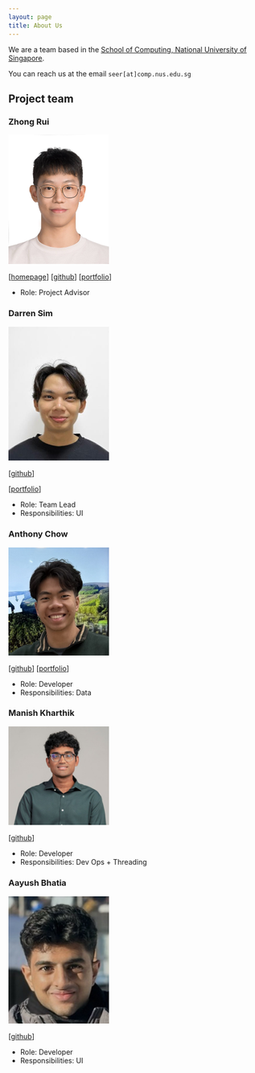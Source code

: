 ```yaml
---
layout: page
title: About Us
---
```


We are a team based in the [School of Computing, National University of Singapore](https://www.comp.nus.edu.sg).

You can reach us at the email `seer[at]comp.nus.edu.sg`

## Project team

### Zhong Rui

<img src="images/zhonggruii.png" width="200px">
 
[[homepage](http://www.comp.nus.edu.sg/~damithch)]
[[github](https://github.com/zhonggruii/tp)]
[[portfolio](team/johndoe.md)]

* Role: Project Advisor


### Darren Sim 

<img src="images/darrensimmx.png" width="200px">

[[github](http://github.com/darrensimmx)]

[[portfolio](team/johndoe.md)]

* Role: Team Lead
* Responsibilities: UI

### Anthony Chow

<img src="images/mesutantonio.png" width="200px">

[[github](http://github.com/mesutantonio)] [[portfolio](team/johndoe.md)]

* Role: Developer
* Responsibilities: Data

### Manish Kharthik

<img src="images/manishkharthik.png" width="200px">

[[github](http://github.com/manishkharthik)]

* Role: Developer
* Responsibilities: Dev Ops + Threading

### Aayush Bhatia

<img src="images/abhatia2003.png" width="200px">

[[github](http://github.com/abhatia2003)]

* Role: Developer
* Responsibilities: UI
